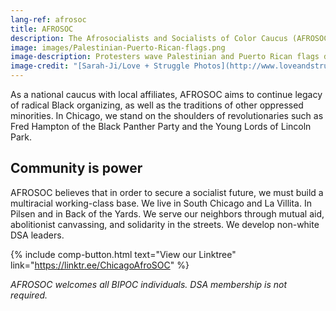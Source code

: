 ```yaml
---
lang-ref: afrosoc
title: AFROSOC
description: The Afrosocialists and Socialists of Color Caucus (AFROSOC) is a BIPOC space that fosters conversations, strategies, and organizing around systemic issues facing our community.
image: images/Palestinian-Puerto-Rican-flags.png
image-description: Protesters wave Palestinian and Puerto Rican flags during the Decolonize Zhigaagoong action on July 17, 2020. AFROSOC builds BIPOC and abolitionist power.
image-credit: "[Sarah-Ji/Love + Struggle Photos](http://www.loveandstrugglephotos.com/)"
---
```


As a national caucus with local affiliates, AFROSOC aims to continue legacy of radical Black organizing, as well as the traditions of other oppressed minorities. In Chicago, we stand on the shoulders of revolutionaries such as Fred Hampton of the Black Panther Party and the Young Lords of Lincoln Park.

## Community is power

AFROSOC believes that in order to secure a socialist future, we must build a multiracial working-class base. We live in South Chicago and La Villita. In Pilsen and in Back of the Yards. We serve our neighbors through mutual aid, abolitionist canvassing, and solidarity in the streets. We develop non-white DSA leaders.

{% include comp-button.html text="View our Linktree" link="https://linktr.ee/ChicagoAfroSOC" %}

*AFROSOC welcomes all BIPOC individuals. DSA membership is not required.*
